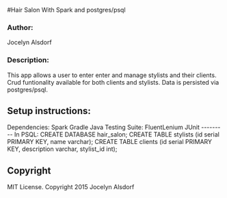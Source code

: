 #Hair Salon With Spark and postgres/psql
<h3>Author:</h3>
Jocelyn Alsdorf

<h3>Description:</h3>
This app allows a user to enter enter and manage stylists and their clients. Crud funtionality available for both clients and stylists. Data is persisted via postgres/psql. 


<h2>Setup instructions:</h2>
Dependencies:
Spark
Gradle
Java 
Testing Suite:
FluentLenium
JUnit
---------
In PSQL:
CREATE DATABASE hair_salon;
CREATE TABLE stylists (id serial PRIMARY KEY, name varchar);
CREATE TABLE clients (id serial PRIMARY KEY, description varchar, stylist_id int);

<h2>Copyright</h2>
MIT License. Copyright 2015  Jocelyn Alsdorf



